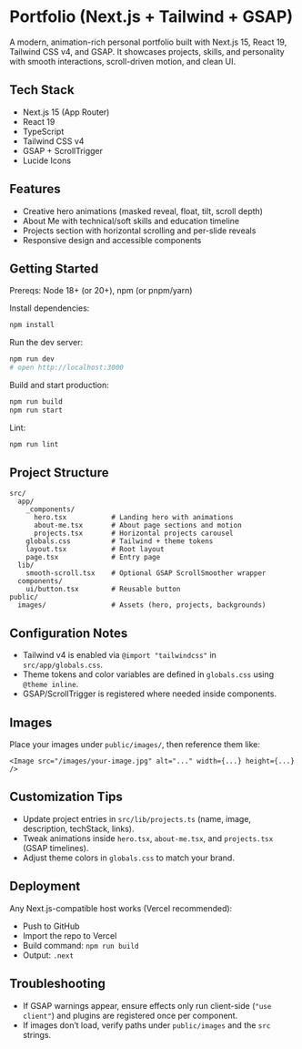 # Portfolio (Next.js + Tailwind + GSAP)

A modern, animation-rich personal portfolio built with Next.js 15, React 19, Tailwind CSS v4, and GSAP. It showcases projects, skills, and personality with smooth interactions, scroll-driven motion, and clean UI.

## Tech Stack
- Next.js 15 (App Router)
- React 19
- TypeScript
- Tailwind CSS v4
- GSAP + ScrollTrigger
- Lucide Icons

## Features
- Creative hero animations (masked reveal, float, tilt, scroll depth)
- About Me with technical/soft skills and education timeline
- Projects section with horizontal scrolling and per-slide reveals
- Responsive design and accessible components

## Getting Started
Prereqs: Node 18+ (or 20+), npm (or pnpm/yarn)

Install dependencies:
```bash
npm install
```

Run the dev server:
```bash
npm run dev
# open http://localhost:3000
```

Build and start production:
```bash
npm run build
npm run start
```

Lint:
```bash
npm run lint
```

## Project Structure
```text
src/
  app/
    _components/
      hero.tsx           # Landing hero with animations
      about-me.tsx       # About page sections and motion
      projects.tsx       # Horizontal projects carousel
    globals.css          # Tailwind + theme tokens
    layout.tsx           # Root layout
    page.tsx             # Entry page
  lib/
    smooth-scroll.tsx    # Optional GSAP ScrollSmoother wrapper
  components/
    ui/button.tsx        # Reusable button
public/
  images/                # Assets (hero, projects, backgrounds)
```

## Configuration Notes
- Tailwind v4 is enabled via `@import "tailwindcss"` in `src/app/globals.css`.
- Theme tokens and color variables are defined in `globals.css` using `@theme inline`.
- GSAP/ScrollTrigger is registered where needed inside components.

## Images
Place your images under `public/images/`, then reference them like:
```tsx
<Image src="/images/your-image.jpg" alt="..." width={...} height={...} />
```

## Customization Tips
- Update project entries in `src/lib/projects.ts` (name, image, description, techStack, links).
- Tweak animations inside `hero.tsx`, `about-me.tsx`, and `projects.tsx` (GSAP timelines).
- Adjust theme colors in `globals.css` to match your brand.

## Deployment
Any Next.js-compatible host works (Vercel recommended):
- Push to GitHub
- Import the repo to Vercel
- Build command: `npm run build`
- Output: `.next`

## Troubleshooting
- If GSAP warnings appear, ensure effects only run client-side (`"use client"`) and plugins are registered once per component.
- If images don’t load, verify paths under `public/images` and the `src` strings.

